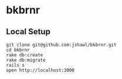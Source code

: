 # bkbrnr

## Local Setup

    git clone git@github.com:jshawl/bkbrnr.git
    cd bkbrnr
    rake db:create
    rake db:migrate
    rails s
    open http://localhost:3000